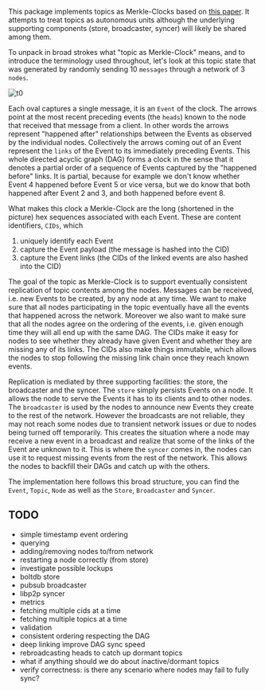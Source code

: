 This package implements topics as Merkle-Clocks based on [this paper](https://research.protocol.ai/publications/merkle-crdts-merkle-dags-meet-crdts/psaras2020.pdf). It attempts to treat topics as autonomous units although the underlying supporting components (store, broadcaster, syncer) will likely be shared among them.

To unpack in broad strokes what "topic as Merkle-Clock" means, and to introduce the terminology used throughout, let's look at this topic state that was generated by randomly sending 10 `messages` through a network of 3 `nodes`.

![t0](https://user-images.githubusercontent.com/871693/214625854-ef5c9166-1c19-433d-8888-90cbb8ab54da.jpg)

Each oval captures a single message, it is an `Event` of the clock. The arrows point at the most recent preceding events (the `heads`) known to the node that received that message from a client. In other words the arrows represent "happened after" relationships between the Events as observed by the individual nodes. Collectively the arrows coming out of an Event represent the `links` of the Event to its immediately preceding Events. This whole directed acyclic graph (DAG) forms a clock in the sense that it denotes a partial order of a sequence of Events captured by the "happened before" links. It is partial, because for example we don't know whether Event 4 happened before Event 5 or vice versa, but we do know that both happened after Event 2 and 3, and both happened before event 8.

What makes this clock a Merkle-Clock are the long (shortened in the picture) hex sequences associated with each Event. These are content identifiers, `CIDs`, which

1. uniquely identify each Event
2. capture the Event payload (the message is hashed into the CID)
3. capture the Event links (the CIDs of the linked events are also hashed into the CID)

The goal of the topic as Merkle-Clock is to support eventually consistent replication of topic contents among the nodes. Messages can be received, i.e. new Events to be created, by any node at any time. We want to make sure that all nodes participating in the topic eventually have all the events that happened across the network. Moreover we also want to make sure that all the nodes agree on the ordering of the events, i.e. given enough time they will all end up with the same DAG. The CIDs make it easy for nodes to see whether they already have given Event and whether they are missing any of its links. The CIDs also make things immutable, which allows the nodes to stop following the missing link chain once they reach known events.

Replication is mediated by three supporting facilities: the store, the broadcaster and the syncer. The `store` simply persists Events on a node. It allows the node to serve the Events it has to its clients and to other nodes. The `broadcaster` is used by the nodes to announce new Events they create to the rest of the network. However the broadcasts are not reliable, they may not reach some nodes due to transient network issues or due to nodes being turned off temporarily. This creates the situation where a node may receive a new event in a broadcast and realize that some of the links of the Event are unknown to it. This is where the `syncer` comes in, the nodes can use it to request missing events from the rest of the network. This allows the nodes to backfill their DAGs and catch up with the others.

The implementation here follows this broad structure, you can find the `Event`, `Topic`, `Node` as well as the `Store`, `Broadcaster` and `Syncer`.

## TODO

* simple timestamp event ordering
* querying
* adding/removing nodes to/from network
* restarting a node correctly (from store)
* investigate possible lockups
* boltdb store
* pubsub broadcaster
* libp2p syncer
* metrics
* fetching multiple cids at a time
* fetching multiple topics at a time
* validation
* consistent ordering respecting the DAG
* deep linking improve DAG sync speed
* rebroadcasting heads to catch up dormant topics
* what if anything should we do about inactive/dormant topics
* verify correctness: is there any scenario where nodes may fail to fully sync?